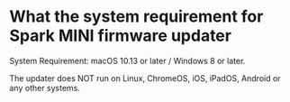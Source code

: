 # What the system requirement for Spark MINI firmware updater
System Requirement: macOS 10.13 or later / Windows 8 or later.

The updater does NOT run on Linux, ChromeOS, iOS, iPadOS, Android or any other systems.